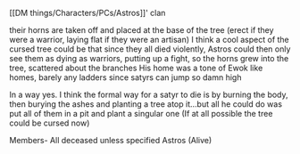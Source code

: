 [[DM things/Characters/PCs/Astros]]' clan

their horns are taken off and placed at the base of the tree (erect if they were a warrior, laying flat if they were an artisan) I think a cool aspect of the cursed tree could be that since they all died violently, Astros could then only see them as dying as warriors, putting up a fight, so the horns grew into the tree, scattered about the branches
His home was a tone of Ewok like homes, barely any ladders since satyrs can jump so damn high

In a way yes. I think the formal way for a satyr to die is by burning the body, then burying the ashes and planting a tree atop it…but all he could do was put all of them in a pit and plant a singular one (If at all possible the tree could be cursed now)


Members- All deceased unless specified
Astros (Alive)
